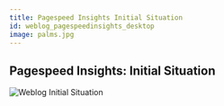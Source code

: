 ```yaml
---
title: Pagespeed Insights Initial Situation
id: weblog_pagespeedinsights_desktop
image: palms.jpg
---
```


## Pagespeed Insights: Initial Situation

<div class="img_max">
    <img src="{{site.baseurl}}images/front-end-performance/weblog_pagespeedinsights2.jpg" alt="Weblog Initial Situation">
</div>